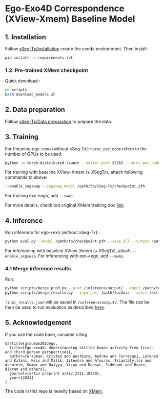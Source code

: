 # Ego-Exo4D Correspondence (XView-Xmem) Baseline Model

## 1. Installation
Follow [xSeg-Tx/Installation](../SegSwap/README.md#1-installation) create the conda environment. Then install:
```bash
pip install -r requirements.txt
```

### 1.2. Pre-trained XMem checkpoint
Quick download :
```bash
cd scripts
bash download_models.sh
```

## 2. Data preparation
Follow [xSeg-Tx/Data preparation](../SegSwap/README.md##2-data-preparation) to prepare the data.

## 3. Training
For fintuning ego->exo (without xSeg-Tx):
`nproc_per_node` refers to the number of GPUs to be used.
```bash
python -m torch.distributed.launch --master_port 25763 --nproc_per_node=4 train.py --exp_id xmem_egoexo_tune --stage 3 --load_network pretrained/XMem.pth --egoexo_root /path/to/data --save_network_interval 1000 --save_checkpoint_interval 2000
```

For training with baseline XView-Xmem (+ XSegTx), attach following commands to above:
```bash
--enable_segswap --segswap_model /path/to/xSeg-Tx/checkpoint.pth
```

For training exo->ego, add `--swap`.

For more details, check out original XMem training doc [link](https://github.com/hkchengrex/XMem/blob/main/docs/TRAINING.md).

## 4. Inference
Run inference for ego->exo (without xSeg-Tx)::
```bash
python eval.py --model /path/to/checkpoint.pth --save_all --output /path/to/output/ --e23_path /path/to/data --split test
```
For inferencing with baseline XView-Xmem (+ XSegTx), attach `--enable_segswap`.
For inferencing with exo->ego, add `--swap`.

### 4.1 Merge inference results
Run:
```bash
python scripts/merge_pred.py --pred /inference/output/ --input /path/to/data --gt /path/to/correspondence-gt.json --split test
python scripts/merge_results.py --input_dir /path/to/data --split test --pred_dir /inference/output/coco # add --swap for exo->ego
```
`final_results.json` will be saved in `/inference/output/`. The file can be then be used to run evaluation as described [here](https://github.com/3dlg-hcvc/correspondence/tree/release/final_evaluation).

## 5. Acknowledgement

If you use the code base, consider citing
```
@article{grauman2023ego,
  title={Ego-exo4d: Understanding skilled human activity from first-and third-person perspectives},
  author={Grauman, Kristen and Westbury, Andrew and Torresani, Lorenzo and Kitani, Kris and Malik, Jitendra and Afouras, Triantafyllos and Ashutosh, Kumar and Baiyya, Vijay and Bansal, Siddhant and Boote, Bikram and others},
  journal={arXiv preprint arXiv:2311.18259},
  year={2023}
}
```

The code in this repo is heavily based on [XMem](https://github.com/hkchengrex/XMem).